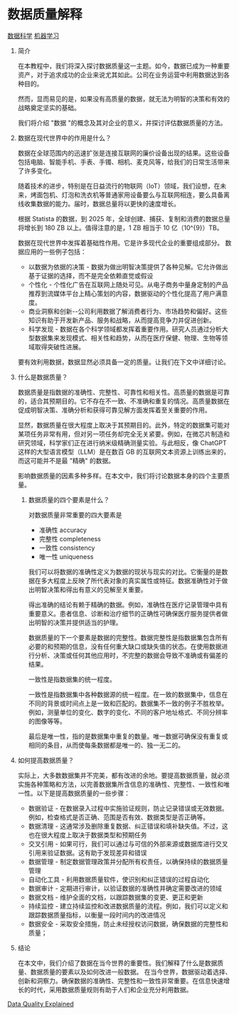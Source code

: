 # 数据质量解释

[数据科学](https://www.baeldung.com/cs/category/ai/data-science) [机器学习](https://www.baeldung.com/cs/category/ai/ml)

1. 简介

    在本教程中，我们将深入探讨数据质量这一主题。如今，数据已成为一种重要资产，对于追求成功的企业来说尤其如此。公司在业务运营中利用数据达到各种目的。

    然而，显而易见的是，如果没有高质量的数据，就无法为明智的决策和有效的战略奠定坚实的基础。

    我们将介绍 "数据 "的概念及其对企业的意义，并探讨评估数据质量的方法。

2. 数据在现代世界中的作用是什么？

    数据在全球范围内的迅速扩张是连接互联网的廉价设备出现的结果。这些设备包括电脑、智能手机、手表、手镯、相机、麦克风等，给我们的日常生活带来了许多变化。

    随着技术的进步，特别是在日益流行的物联网（IoT）领域，我们设想，在未来，烤面包机、灯泡和洗衣机等普通家用设备要么与互联网相连，要么具备离线收集数据的能力。届时，数据总量将以更快的速度增长。

    根据 Statista 的数据，到 2025 年，全球创建、捕获、复制和消费的数据总量将增长到 180 ZB 以上。值得注意的是，1 ZB 相当于 10 亿（10^{9}）TB。

    数据在现代世界中发挥着基础性作用。它是许多现代企业的重要组成部分。
    数据应用的一些例子包括：

    - 以数据为依据的决策 - 数据为做出明智决策提供了各种见解。它允许做出基于证据的选择，而不是完全依赖直觉或假设
    - 个性化 - 个性化广告在互联网上随处可见。从电子商务中量身定制的产品推荐到流媒体平台上精心策划的内容，数据驱动的个性化提高了用户满意度。
    - 商业洞察和创新--公司利用数据了解消费者行为、市场趋势和偏好。这些知识有助于开发新产品、服务和战略，从而提高竞争力并促进创新。
    - 科学发现 - 数据在各个科学领域都发挥着重要作用。研究人员通过分析大型数据集来发现模式、相关性和趋势，从而在医疗保健、物理、生物等领域取得突破性进展。

    要有效利用数据，数据显然必须具备一定的质量。让我们在下文中详细讨论。

3. 什么是数据质量？

    数据质量是指数据的准确性、完整性、可靠性和相关性。高质量的数据是可靠的，适合其预期目的。它不存在不一致、不准确和重复的情况。高质量数据在促成明智决策、准确分析和获得可靠见解方面发挥着至关重要的作用。

    显然，数据质量在很大程度上取决于其预期目的。此外，特定的数据集可能对某项任务非常有用，但对另一项任务却完全无关紧要。例如，在微芯片制造和研究领域，科学家们正在进行纳米级精确测量实验。与此相反，像 ChatGPT 这样的大型语言模型（LLM）是在数百 GB 的互联网文本资源上训练出来的，而这可能并不是最 "精确" 的数据。

    影响数据质量的因素多种多样。在本文中，我们将讨论数据本身的四个主要质量。

    1. 数据质量的四个要素是什么？

        对数据质量非常重要的四大要素是

        - 准确性 accuracy
        - 完整性 completeness
        - 一致性 consistency
        - 唯一性 uniqueness

        我们可以将数据的准确性定义为数据的现状与现实的对比。它衡量的是数据在多大程度上反映了所代表对象的真实属性或特征。数据准确性对于做出明智决策和得出有意义的见解至关重要。

        得出准确的结论有赖于精确的数据。例如，准确性在医疗记录管理中具有重要意义。患者信息、诊断和治疗细节的正确性可确保医疗服务提供者做出明智的决策并提供适当的护理。

        数据质量的下一个要素是数据的完整性。数据完整性是指数据集包含所有必要的和预期的信息，没有任何重大缺口或缺失值的状态。在使用数据进行分析、决策或任何其他应用时，不完整的数据会导致不准确或有偏差的结果。

        一致性是指数据集的统一程度。

        一致性是指数据集中各种数据源的统一程度。在一致的数据集中，信息在不同的背景或时间点上是一致和匹配的。数据集不一致的例子不胜枚举。例如，测量单位的变化、数字的变化、不同的客户地址格式、不同分辨率的图像等等。

        最后是唯一性，指的是数据集中重复的数量。唯一数据可确保没有重复或相同的条目，从而使每条数据都是唯一的、独一无二的。

4. 如何提高数据质量？

    实际上，大多数数据集并不完美，都有改进的余地。要提高数据质量，就必须实施各种策略和方法，以完善数据集所含信息的准确性、完整性、一致性和唯一性。以下是提高数据质量的一些步骤：

    - 数据验证 - 在数据录入过程中实施验证规则，防止记录错误或无效数据。例如，检查格式是否正确、范围是否有效、数据类型是否正确等。
    - 数据清理 - 这通常涉及删除重复数据、纠正错误和填补缺失值。不过，这也在很大程度上取决于数据类型和预期任务
    - 交叉引用 - 如果可行，我们可以通过与可信的外部来源或数据库进行交叉引用来验证数据。这有助于发现差异和错误
    - 数据管理 - 制定数据管理政策并分配所有权责任，以确保持续的数据质量管理
    - 自动化工具 - 利用数据质量软件，使识别和纠正错误的过程自动化
    - 数据审计 - 定期进行审计，以验证数据的准确性并确定需要改进的领域
    - 数据文档 - 维护全面的文档，以跟踪数据集的变更、更正和更新
    - 持续监控 - 建立持续监控和改进数据质量的流程。例如，我们可以定义和跟踪数据质量指标，以衡量一段时间内的改进情况
    - 数据安全 - 采取安全措施，防止未经授权访问数据，确保数据的完整性和质量；
5. 结论

    在本文中，我们介绍了数据在当今世界的重要性。我们解释了什么是数据质量、数据质量的要素以及如何改进一般数据。
    在当今世界，数据驱动着选择、创新和洞察力。确保数据的准确性、完整性和一致性非常重要。在信息快速增长的时代，采用数据质量规则有助于人们和企业充分利用数据。

[Data Quality Explained](https://www.baeldung.com/cs/data-quality)
